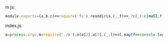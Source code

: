 m.js:  
```js
module.exports=(a,b,c)=>require('fs').readdir(a,(_,f)=>_?c(_):c(null,f.filter(f=>RegExp('.'+b).test(f))))
```
index.js:  
```js
a=process.argv,m=require('./m');m(a[2],a[3],(_,l)=>l.map(f=>console.log(f)))
```
